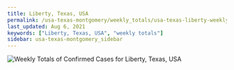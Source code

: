 ```yaml
---
title: Liberty, Texas, USA
permalink: /usa-texas-montgomery/weekly_totals/usa-texas-liberty-weekly_totals.html
last_updated: Aug 6, 2021
keywords: ["Liberty, Texas, USA", "weekly totals"]
sidebar: usa-texas-montgomery_sidebar
---
```


![Weekly Totals of Confirmed Cases for Liberty, Texas, USA](/covid_tracker/images/graphs/usa-texas-liberty-weekly_totals_graph.png)
